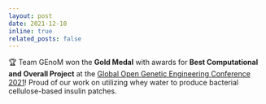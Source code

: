 ```yaml
---
layout: post
date: 2021-12-10
inline: true
related_posts: false
---
```


🏆 Team GEnoM won the <strong>Gold Medal</strong> with awards for <strong>Best Computational and Overall Project</strong> at the <a href="https://www.gogecconference.org/results">Global Open Genetic Engineering Conference 2021</a>! Proud of our work on utilizing whey water to produce bacterial cellulose-based insulin patches.
